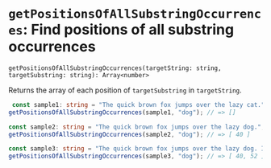 # `getPositionsOfAllSubstringOccurrences`: Find positions of all substring occurrences

```
getPositionsOfAllSubstringOccurrences(targetString: string, targetSubstring: string): Array<number>
```

Returns the array of each position of `targetSubstring` in `targetString`.


```typescript
 const sample1: string = "The quick brown fox jumps over the lazy cat.";
getPositionsOfAllSubstringOccurrences(sample1, "dog"); // => []

const sample2: string = "The quick brown fox jumps over the lazy dog.";
getPositionsOfAllSubstringOccurrences(sample2, "dog"); // => [ 40 ]

const sample3: string = "The quick brown fox jumps over the lazy dog. If the dog barked, was it really lazy?";
getPositionsOfAllSubstringOccurrences(sample3, "dog"); // => [ 40, 52 ]
``` 
